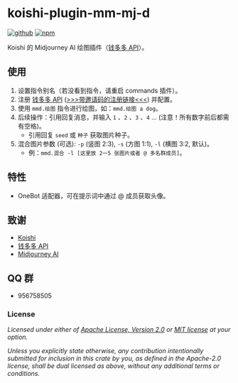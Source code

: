 # koishi-plugin-mm-mj-d

[![github](https://img.shields.io/badge/github-araea/mm_mj_d-8da0cb?style=for-the-badge&labelColor=555555&logo=github)](https://github.com/araea/koishi-plugin-mm-mj-d)
[![npm](https://img.shields.io/npm/v/koishi-plugin-mm-mj-d.svg?style=for-the-badge&color=fc8d62&logo=npm)](https://www.npmjs.com/package/koishi-plugin-mm-mj-d)

Koishi 的 Midjourney AI 绘图插件（[钱多多 API](https://api.ifopen.ai/)）。

## **使用**

1. 设置指令别名（若没看到指令，请重启 commands 插件）。
2. 注册 [钱多多 API](https://api.ifopen.ai/) ([>>>带邀请码的注册链接<<<](https://api2.aigcbest.top/register?aff=FDQw)) 并配置。
3. 使用 `mmd.绘图` 指令进行绘图，如：`mmd.绘图 a dog`。
4. 后续操作：引用回复消息，并输入 ` 1 ` 、` 2 ` 、` 3 ` 、` 4 ` ... (注意！所有数字前后都需有空格)。
   - 引用回复 `seed` 或 `种子` 获取图片种子。
5. 混合图片参数 (可选): `-p` (竖图 2:3), `-s` (方图 1:1), `-l` (横图 3:2, 默认)。
   - 例：`mmd.混合 -l [这里放 2一5 张图片或者 @ 多名群成员]`。

## **特性**

- OneBot 适配器，可在提示词中通过 @ 成员获取头像。

## 致谢

- [Koishi](https://koishi.chat/)
- [钱多多 API](https://api.ifopen.ai/)
- [Midjourney AI](https://midjourney.com/)

## QQ 群

- 956758505

### License

_Licensed under either of [Apache License, Version 2.0](LICENSE-APACHE) or [MIT license](LICENSE-MIT) at your option._

_Unless you explicitly state otherwise, any contribution intentionally submitted
for inclusion in this crate by you, as defined in the Apache-2.0 license, shall
be dual licensed as above, without any additional terms or conditions._
